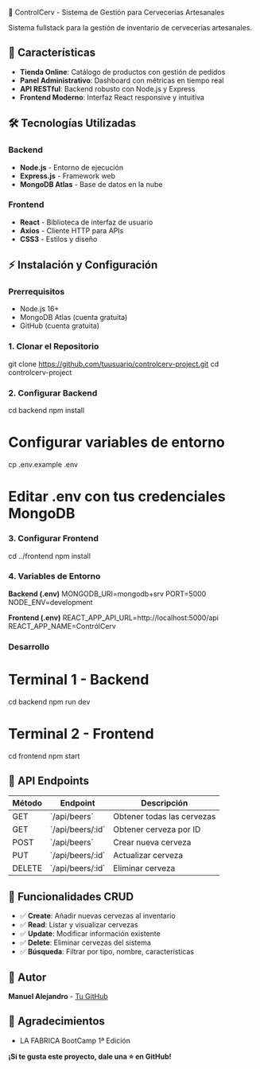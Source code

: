 🍻 ControlCerv - Sistema de Gestión para Cervecerías Artesanales

Sistema fullstack para la gestión de inventario de cervecerías artesanales.

## 🚀 Características
- **Tienda Online**: Catálogo de productos con gestión de pedidos
- **Panel Administrativo**: Dashboard con métricas en tiempo real
- **API RESTful**: Backend robusto con Node.js y Express
- **Frontend Moderno**: Interfaz React responsive y intuitiva

## 🛠️ Tecnologías Utilizadas
### Backend
- **Node.js** - Entorno de ejecución
- **Express.js** - Framework web
- **MongoDB Atlas** - Base de datos en la nube

### Frontend
- **React** - Biblioteca de interfaz de usuario
- **Axios** - Cliente HTTP para APIs
- **CSS3** - Estilos y diseño

## ⚡ Instalación y Configuración

### Prerrequisitos
- Node.js 16+ 
- MongoDB Atlas (cuenta gratuita)
- GitHub (cuenta gratuita)

### 1. Clonar el Repositorio
git clone https://github.com/tuusuario/controlcerv-project.git
cd controlcerv-project

### 2. Configurar Backend
cd backend
npm install

# Configurar variables de entorno
cp .env.example .env
# Editar .env con tus credenciales MongoDB


### 3. Configurar Frontend
cd ../frontend
npm install

### 4. Variables de Entorno
**Backend (.env)**
MONGODB_URI=mongodb+srv
PORT=5000
NODE_ENV=development

**Frontend (.env)**
REACT_APP_API_URL=http://localhost:5000/api
REACT_APP_NAME=ContrólCerv

### Desarrollo
# Terminal 1 - Backend
cd backend
npm run dev
# Terminal 2 - Frontend  
cd frontend
npm start

## 📡 API Endpoints

| Método | Endpoint | Descripción |
|--------|----------|-------------|
| GET | \`/api/beers\` | Obtener todas las cervezas |
| GET | \`/api/beers/:id\` | Obtener cerveza por ID |
| POST | \`/api/beers\` | Crear nueva cerveza |
| PUT | \`/api/beers/:id\` | Actualizar cerveza |
| DELETE | \`/api/beers/:id\` | Eliminar cerveza |

## 🎯 Funcionalidades CRUD

- ✅ **Create**: Añadir nuevas cervezas al inventario
- ✅ **Read**: Listar y visualizar cervezas
- ✅ **Update**: Modificar información existente  
- ✅ **Delete**: Eliminar cervezas del sistema
- ✅ **Búsqueda**: Filtrar por tipo, nombre, características

## 👥 Autor
**Manuel Alejandro** - [Tu GitHub](https://github.com/3MM4NV3L/)

## 🙌 Agradecimientos
- LA FABRICA BootCamp 1ª Edición



**¡Si te gusta este proyecto, dale una ⭐ en GitHub!**
